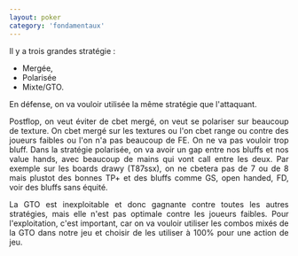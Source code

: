 ```yaml
---
layout: poker
category: 'fondamentaux'
---
```


<p>
Il y a trois grandes stratégie :
</p>

<ul>
  <li>Mergée,</li>
  <li>Polarisée</li>
  <li>Mixte/GTO.</li>
</ul>

<p>En défense, on va vouloir utilisée la même stratégie que l'attaquant.</p>

<p style="text-align: justify;">
  Postflop, on veut éviter de cbet mergé, on veut se polariser sur beaucoup de texture. On cbet mergé sur les textures ou l'on cbet range ou contre des joueurs faibles ou l'on n'a pas beaucoup de FE. On ne va pas vouloir trop bluff. Dans la stratégie polarisée, on va avoir un gap entre nos bluffs et nos value hands, avec beaucoup de mains qui vont call entre les deux. Par exemple sur les boards drawy (T87ssx), on ne cbetera pas de 7 ou de 8 mais plustot des bonnes TP+ et des bluffs comme GS, open handed, FD, voir des bluffs sans équité.
</p>

<p style="text-align: justify;">
  La GTO est inexploitable et donc gagnante contre toutes les autres stratégies, mais elle n'est pas optimale contre les joueurs faibles. Pour l'exploitation, c'est important, car on va vouloir utiliser les combos mixés de la GTO dans notre jeu et choisir de les utiliser à 100% pour une action de jeu.
</p>
